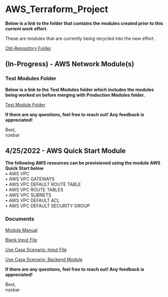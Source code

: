 # AWS_Terraform_Project

**Below is a link to the folder that contains the modules created prior to this current work effort.**     

These are modules that are currently being recycled into the new effort.     
  
[Old-Repository Folder](https://github.com/TerraformProject/AWS_Terraform_Project/tree/master/Old_Repository)   

## (In-Progress) - AWS Network Module(s)   

### Test Modules Folder   

**Below is a link to the Test Modules folder which includes the modules being worked on before merging with Production Modules folder.**

[Test Module Folder](https://github.com/TerraformProject/AWS_Terraform_Project/tree/master/Test_Modules)   

**If there are any questions, feel free to reach out! Any feedback is appreciated!**

Best,   
nzebar

## 4/25/2022 - AWS Quick Start Module

**The following AWS resources can be provisioned using the module AWS Quick Start below**     
• AWS VPC   
• AWS VPC GATEWAYS   
• AWS VPC DEFAULT ROUTE TABLE       
• AWS VPC ROUTE TABLES   
• AWS VPC SUBNETS   
• AWS VPC DEFAULT ACL    
• AWS VPC DEFAULT SECURITY GROUP     

### Documents   

[Module Manual](https://github.com/TerraformProject/AWS_Terraform_Project/blob/master/Production_Modules/Module_Manuals/Module-Manual-VPC-QuickStart-Module.md)

[Blank Input File](https://github.com/TerraformProject/AWS_Terraform_Project/blob/master/Production_Modules/Blank_Input_Modules/Blank-VPC-QuickStart-Module.tf)

[Use Case Scenario: Input File](https://github.com/TerraformProject/AWS_Terraform_Project/blob/master/Production_Modules/Input_Modules/VPC_QuickStart_AWS_PROJECT.tf)

[Use Case Scenario: Backend Module](https://github.com/TerraformProject/AWS_Terraform_Project/tree/master/Production_Modules/Back_End_Modules/VPC-QuickStart-Module)

**If there are any questions, feel free to reach out! Any feedback is appreciated!**   

Best,     
nzebar



